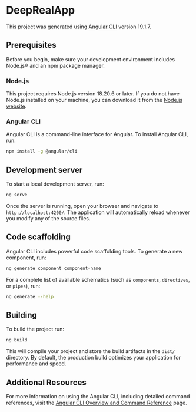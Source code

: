 # DeepRealApp

This project was generated using [Angular CLI](https://github.com/angular/angular-cli) version 19.1.7.

## Prerequisites

Before you begin, make sure your development environment includes Node.js® and an npm package manager.

### Node.js

This project requires Node.js version 18.20.6 or later. If you do not have Node.js installed on your machine, you can download it from the [Node.js website](https://nodejs.org/).

### Angular CLI

Angular CLI is a command-line interface for Angular. To install Angular CLI, run:

```bash
npm install -g @angular/cli
```

## Development server

To start a local development server, run:

```bash
ng serve
```

Once the server is running, open your browser and navigate to `http://localhost:4200/`. The application will automatically reload whenever you modify any of the source files.

## Code scaffolding

Angular CLI includes powerful code scaffolding tools. To generate a new component, run:

```bash
ng generate component component-name
```

For a complete list of available schematics (such as `components`, `directives`, or `pipes`), run:

```bash
ng generate --help
```

## Building

To build the project run:

```bash
ng build
```

This will compile your project and store the build artifacts in the `dist/` directory. By default, the production build optimizes your application for performance and speed.

## Additional Resources

For more information on using the Angular CLI, including detailed command references, visit the [Angular CLI Overview and Command Reference](https://angular.dev/tools/cli) page.
